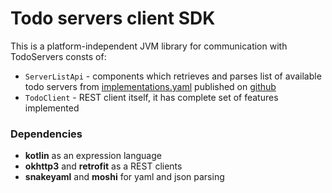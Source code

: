 Todo servers client SDK
=========

This is a platform-independent JVM library for communication with TodoServers consts of:

- `ServerListApi` - components which retrieves and parses list of available todo servers from 
[implementations.yaml](https://raw.githubusercontent.com/TodoBackend/todo-backend-site/master/data/implementations.yaml)
published on [github](https://github.com/TodoBackend/todo-backend-site/tree/master/data)
- `TodoClient` - REST client itself, it has complete set of features implemented

### Dependencies

- **kotlin** as an expression language
- **okhttp3** and **retrofit** as a REST clients
- **snakeyaml** and **moshi** for yaml and json parsing 
